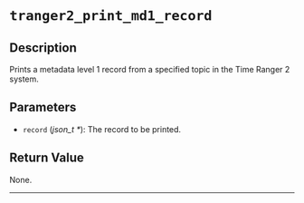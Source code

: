 # `tranger2_print_md1_record`

## Description
Prints a metadata level 1 record from a specified topic in the Time Ranger 2 system.

## Parameters
- `record` (*json_t \**): The record to be printed.

## Return Value
None.

---
